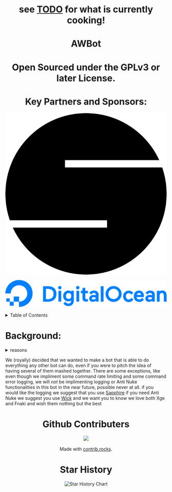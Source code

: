 <div align="center">

# see [TODO](todo.md) for what is currently cooking!

# AWBot

# Open Sourced under the GPLv3 or later License.

# Key Partners and Sponsors:

[![OpenStatus](./assets/branding/openstatus.svg)](https://openstatus.dev)

[![Digital Ocean](./assets/branding/digitalocean.png)](https://digitalocean.com)


</div>

<details>
<summary>Table of Contents</summary>

- [AWBot](#awbot)
- [License](#open-sourced-under-the-gplv3-or-later-license)
- [Table of Contents](#table-of-contents)
- [Background](#background)
</details>

# Background:

<details>
    <summary>reasons</summary>

There are many reasons for this project, some of them good some of them bad. All of them have to do with the general landscape of Discord right now and the way that Discord is treating *good* developers, and how developers are treating users and what discord is letting *bad* developers get away with.

</details>

We (royally) decided that we wanted to make a bot that is able to do everything any other bot can do, even if you were to pitch the idea of having several of them mashed together. There are some exceptions, like even though we impliment some command rate limiting and some command error logging, we will *not* be implimenting logging or Anti Nuke functionalities in this bot in the near future, possible never at all. if you would like the logging we suggest that you use [Sapphire](https://sapphire.xyz/?ref=awbot) if you need Anti Nuke we suggest you use [Wick](https://wickbot.com/?ref=awbot) and we want you to know we love both Xge and Fnaki and wish them nothing but the best






<div align="center">

# Github Contributers

<a href="https://github.com/awfixers-stuff/awbot/graphs/contributors">
  <img src="https://contrib.rocks/image?repo=awfixers-stuff/awbot" />
</a>

Made with [contrib.rocks](https://contrib.rocks).


# Star History

<picture>
  <source media="(prefers-color-scheme: dark)" srcset="https://api.star-history.com/svg?repos=awfixers-stuff/awbot&type=Date&theme=dark" />
  <source media="(prefers-color-scheme: light)" srcset="https://api.star-history.com/svg?repos=awfixers-stuff/awbot&type=Date" />
  <img alt="Star History Chart" src="https://api.star-history.com/svg?repos=awfixers-stuff/awbot&type=Date" />
</picture>
